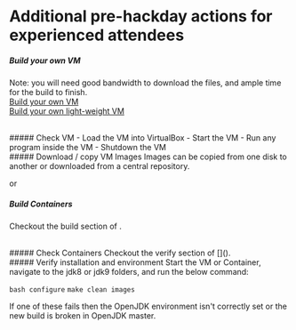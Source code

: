 # Additional pre-hackday actions for experienced attendees

##### Build your own VM

Note: you will need good bandwidth to download the files, and ample time for the build to finish.
<br/>
[Build your own VM](../virtual-machines/build_your_own_vm.md) <br/>
[Build your own light-weight VM](virtual-machines/build_your_own_lightweight_vm.md)

<br/>
##### Check VM
- Load the VM into VirtualBox
- Start the VM
- Run any program inside the VM
- Shutdown the VM

<br/>
##### Download / copy VM Images
Images can be copied from one disk to another or downloaded from a central repository.

or
<br/>
##### Build Containers
Checkout the build section of [](). 

<br/>
##### Check Containers
Checkout the verify section of []().

<br/>
##### Verify installation and environment
Start the VM or Container, navigate to the jdk8 or jdk9 folders, and run the below command:

```bash configure```
```make clean images```

If one of these fails then the OpenJDK environment isn't correctly set or the new build is broken in OpenJDK master.